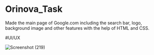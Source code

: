 # Orinova_Task
Made the main page of Google.com including the search bar, logo,  background image and other features with the help of HTML and CSS.

#UI/UX

![Screenshot (219)](https://user-images.githubusercontent.com/116277146/236691412-9ccd6bca-e100-439d-b07b-3a69993555ee.png)
